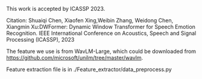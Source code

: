 This work is accepted by ICASSP 2023.

Citation:
Shuaiqi Chen, Xiaofen Xing,Weibin Zhang, Weidong Chen, Xiangmin Xu:DWFormer: Dynamic Window Transformer for Speech Emotion Recognition. IEEE International Conference on Acoustics, Speech and Signal Processing (ICASSP), 2023

The feature we use is from WavLM-Large, which could be downloaded from https://github.com/microsoft/unilm/tree/master/wavlm.

Feature extraction file is in ./Feature_extractor/data_preprocess.py
